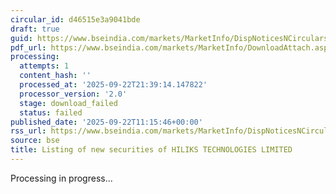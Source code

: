 ```yaml
---
circular_id: d46515e3a9041bde
draft: true
guid: https://www.bseindia.com/markets/MarketInfo/DispNoticesNCirculars.aspx?Noticeid={C7B6725C-4AA6-46AF-9304-40D801537E93}&noticeno=20250922-11&dt=09/22/2025&icount=11&totcount=58&flag=0
pdf_url: https://www.bseindia.com/markets/MarketInfo/DownloadAttach.aspx?id=20250922-11&attachedId=
processing:
  attempts: 1
  content_hash: ''
  processed_at: '2025-09-22T21:39:14.147822'
  processor_version: '2.0'
  stage: download_failed
  status: failed
published_date: '2025-09-22T11:15:46+00:00'
rss_url: https://www.bseindia.com/markets/MarketInfo/DispNoticesNCirculars.aspx?Noticeid={C7B6725C-4AA6-46AF-9304-40D801537E93}&noticeno=20250922-11&dt=09/22/2025&icount=11&totcount=58&flag=0
source: bse
title: Listing of new securities of HILIKS TECHNOLOGIES LIMITED
---
```


Processing in progress...